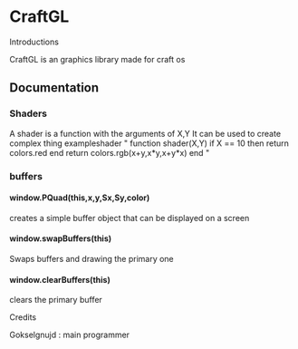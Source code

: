 <!DOCTYPE html>
<html>
<head>

</head>
<body>
    <h1>CraftGL</h1>
    </h2>Introductions</h2>
    <p>
        CraftGL is an graphics library made for craft os
    </p>
    <h2>Documentation</h2>
    <h3>Shaders</h3>
    <p>
    A shader is a function with the arguments of X,Y
    It can be used to create complex thing
    exampleshader
    "
    function shader(X,Y)
        if X == 10 then return colors.red end
        return colors.rgb(x+y,x*y,x+y*x)
    end
    "
    </p>
    <h3>buffers</h3>
    <h4>window.PQuad(this,x,y,Sx,Sy,color)</h4>
    <p>
        creates a simple buffer object that can be displayed on a screen
    </p>
    <h4>window.swapBuffers(this)</h4>
    <p>
        Swaps buffers and drawing the primary one
    </p>
    <h4>window.clearBuffers(this)</h4>
    <p>
        clears the primary buffer
    </p>
    </h2>Credits</h2>
    <p>Gokselgnujd : main programmer</p>
</body>
</html>